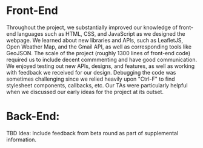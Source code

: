 # Front-End

Throughout the project, we substantially improved our knowledge of front-end languages such as HTML, CSS, and JavaScript as we designed the webpage. We learned about new libraries and APIs, such as LeafletJS, Open Weather Map, and the Gmail API, as well as corresponding tools like GeoJSON. The scale of the project (roughly 1300 lines of front-end code) required us to include decent commmenting and have good communication. We enjoyed testing out new APIs, designs, and features, as well as working with feedback we received for our design. Debugging the code was sometimes challenging since we relied heavily upon "Ctrl-F" to find stylesheet components, callbacks, etc. Our TAs were particularly helpful when we discussed our early ideas for the project at its outset.

# Back-End:

TBD
Idea: Include feedback from beta round as part of supplemental information.
